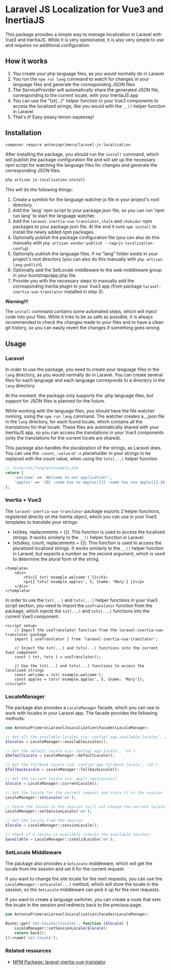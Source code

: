 # Laravel JS Localization for Vue3 and InertiaJS

This package provides a simple way to manage localization in Laravel with Vue3 and InertiaJS.
While it is very opinionated, it is also very simple to use and requires no additional configuration.

## How it works

1. You create your php language files, as you would normally do in Laravel
2. You run the `npm run lang` command to watch for changes in your language files and generate the corresponding JSON files
3. The ServiceProvider will automatically share the generated JSON file, corresponding to the current locale, with your InertiaJS app
4. You can use the "txt(...)" helper function in your Vue3 components to access the localized strings, like you would with the `__()` helper function in Laravel
5. That's it! Easy-peasy lemon squeezey!

## Installation

```bash
composer require antonioprimera/laravel-js-localization
```

After installing the package, you should run the `install` command, which will publish the package configuration file and
will set up the necessary npm script for watching the language files for changes and generate the corresponding JSON files.

```bash
php artisan js-localization:install
```

This will do the following things:

1. Create a symlink for the language watcher js file in your project's root directory.
2. Add the 'lang' npm script to your package.json file, so you can run 'npm run lang' to start the language watcher.
3. Add the `laravel-inertia-vue-translator`, `chalk` and `chokidar` npm packages to your package.json file. At the end it runs `npm install` to install the newly added npm packages.
4. Optionally publish the package configuration file (you can also do this manually with `php artisan vendor:publish --tag=js-localization-config`).
5. Optionally publish the language files, if no "lang" folder exists in your project's root directory (you can also do this manually with `php artisan lang:publish`).
6. Optionally add the SetLocale middleware to the web middleware group in your bootstrap/app.php file.
7. Provide you with the necessary steps to manually add the corresponding Inertia plugin to your Vue3 app (from package `laravel-inertia-vue-translator` installed in step 3).

**Warning!!!**

The `install` command contains some automated steps, which will inject code into your files. While it tries to be as safe
as possible, it is always recommended to check the changes made to your files and to have a clean git history, so you can
easily revert the changes if something goes wrong.

## Usage

### Laravel

In order to use the package, you need to create your language files in the `lang` directory, as you would normally do in
Laravel. You can create several files for each language and each language corresponds to a directory in the `lang` directory.

At the moment, the package only supports the .php language files, but support for JSON files is planned for the future.

While working with the language files, you should have the file watcher running, using the `npm run lang` command.
The watcher creates a _<locale>.json file in the `lang` directory, for each found locale, which contains all the
translations for that locale. These files are automatically shared with your InertiaJS app, so you can access the
translations in your Vue3 components (only the translations for the current locale are shared).

This package also handles the pluralization of the strings, as Laravel does. You can use the `:count`, `:value` or `:n`
placeholder in your strings to be replaced with the count value, when using the `txts(...)` helper function.

```php
// resources/lang/en/example.php
return [
    'welcome' => 'Welcome to our application!',
    'apples' => '{0} :name has no apples|{1} :name has one apple|[2,10] :name has :count apples|[11,*] :name has too many apples!',
];
```

### Inertia + Vue3

The `laravel-inertia-vue-translator` package exports 2 helper functions, registered directly on the Inertia object,
which you can use in your Vue3 templates to translate your strings:
- txt(key, replacements = {}): This function is used to access the localized strings. It works similarly to the `__()`
helper function in Laravel.
- txts(key, count, replacements = {}): This function is used to access the pluralized localized strings. It works
similarly to the `__()` helper function in Laravel, but expects a number as the second argument, which is used to
determine the plural form of the string.

```vue
<template>
    <div>
        <h1>{{ txt('example.welcome') }}</h1>
        <p>{{ txts('example.apples', 5, {name: 'Mary'} }}</p>
    </div>
</template>
```

In order to use the `txt(...)` and `txts(...)` helper functions in your Vue3 script section, you need to import the
`useTranslator` function from the package, which injects the `txt(...)` and `txts(...)` functions into the current
Vue3 component.

```vue
<script setup>
    // Import the useTranslator function from the laravel-inertia-vue-translator package
    import { useTranslator } from 'laravel-inertia-vue-translator';
    
    // Inject the txt(...) and txts(...) functions into the current Vue3 component
    const { txt, txts } = useTranslator();
	
	// Use the txt(...) and txts(...) functions to access the localized strings
    const welcome = txt('example.welcome');
    const apples = txts('example.apples', 5, {name: 'Mary'});
</script>
```

### LocaleManager

The package also provides a `LocaleManager` facade, which you can use to work with locales in your Laravel app. The facade provides the following methods:

```php
use AntonioPrimera\LaravelJsLocalization\Facades\LocaleManager;

// Get all the available locales via: config('app.available_locales', ['en'])
$locales = LocaleManager::availableLocales();

// Get the default locale via: config('app.locale', 'en')
$defaultLocale = LocaleManager::defaultLocale();

// Get the fallback locale via: config('app.fallback_locale', 'en')
$fallbackLocale = LocaleManager::fallbackLocale();

// Get the current locale via: app()->getLocale()
$locale = LocaleManager::currentLocale();

// Set the locale for the current request and store it in the session
LocaleManager::setLocale('en');

// Store the locale in the session (will not change the current locale)
LocaleManager::setSessionLocale('en');

// Get the locale from the session
$locale = LocaleManager::sessionLocale();

// Check if a locale is available (checks the available locales)
$available = LocaleManager::isValidLocale('en');
```

### SetLocale Middleware

The package also provides a `SetLocale` middleware, which will get the locale from the session and set it for the current request.

If you want to change the site locale for the next requests, you can use the `LocaleManager::setLocale(...)` method, which will store the locale in the session,
so the `SetLocale` middleware can pick it up for the next requests.

If you want to create a language switcher, you can create a route that sets the locale in the session and redirects back to the previous page.

```php
use AntonioPrimera\LaravelJsLocalization\Facades\LocaleManager;

Route::get('set-locale/{locale}', function ($locale) {
    LocaleManager::setSessionLocale($locale);
    return back();
})->name('set-locale');
```

### Related resources

- [NPM Package: laravel-inertia-vue-translator](https://www.npmjs.com/package/laravel-inertia-vue-translator)
